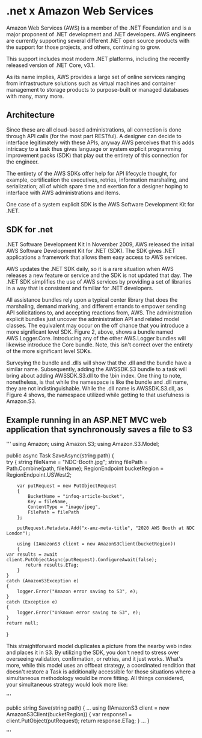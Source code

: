 
# .net x Amazon Web Services 

Amazon Web Services (AWS) is a member of the .NET Foundation and is a major proponent of .NET development and .NET developers.  AWS engineers are currently supporting several different .NET open source products with the support for those projects, and others, continuing to grow. 

This support includes most modern .NET platforms, including the recently released version of .NET Core, v3.1.

As its name implies, AWS provides a large set of online services ranging from infrastructure solutions such as virtual machines and container management to storage products to purpose-built or managed databases with many, many more. 


## Architecture 
Since these are all cloud-based administrations, all connection is done through API calls (for the most part RESTful). A designer can decide to interface legitimately with these APIs, anyway AWS perceives that this adds intricacy to a task thus gives language or system explicit programming improvement packs (SDK) that play out the entirety of this connection for the engineer. 

The entirety of the AWS SDKs offer help for API lifecycle thought, for example, certification the executives, retries, information marshaling, and serialization; all of which spare time and exertion for a designer hoping to interface with AWS administrations and items. 

One case of a system explicit SDK is the AWS Software Development Kit for .NET.

## SDK for .net

.NET Software Development Kit
In November 2009, AWS released the initial AWS Software Development Kit for .NET (SDK).  The SDK gives .NET applications a framework that allows them easy access to AWS services. 

AWS updates the .NET SDK daily, so it is a rare situation when AWS releases a new feature or service and the SDK is not updated that day.  The .NET SDK simplifies the use of AWS services by providing a set of libraries in a way that is consistent and familiar for .NET developers. 

All assistance bundles rely upon a typical center library that does the marshaling, demand marking, and different errands to empower sending API solicitations to, and accepting reactions from, AWS. The administration explicit bundles just uncover the administration API and related model classes. The equivalent may occur on the off chance that you introduce a more significant level SDK. Figure 2, above, shows a bundle named AWS.Logger.Core. Introducing any of the other AWS.Logger bundles will likewise introduce the Core bundle. Note, this isn't correct over the entirety of the more significant level SDKs. 

Surveying the bundle and .dlls will show that the .dll and the bundle have a similar name. Subsequently, adding the AWSSDK.S3 bundle to a task will bring about adding AWSSDK.S3.dll to the \bin index. One thing to note, nonetheless, is that while the namespace is like the bundle and .dll name, they are not indistinguishable. While the .dll name is AWSSDK.S3.dll, as Figure 4 shows, the namespace utilized while getting to that usefulness is Amazon.S3.

## Example running in an ASP.NET MVC web application that synchronously saves a file to S3

'''
using Amazon;
using Amazon.S3;
using Amazon.S3.Model;

public async Task<string> SaveAsync(string path)
{   
    try
    {
        string fileName = "NDC-Booth.jpg";
        string filePath = Path.Combine(path, fileName);
        RegionEndpoint bucketRegion = RegionEndpoint.USWest2;

        var putRequest = new PutObjectRequest
        {
            BucketName = "infoq-article-bucket",
            Key = fileName,
            ContentType = "image/jpeg",
            FilePath = filePath
        };

        putRequest.Metadata.Add("x-amz-meta-title", "2020 AWS Booth at NDC London");

        using (IAmazonS3 client = new AmazonS3Client(bucketRegion))
        {
    var results = await client.PutObjectAsync(putRequest).ConfigureAwait(false);
           return results.ETag;            
        }
    }
    catch (AmazonS3Exception e)
    {
        logger.Error("Amazon error saving to S3", e);
    }
    catch (Exception e)
    {
        logger.Error("Unknown error saving to S3", e);
    }
    return null;
}     

This straightforward model duplicates a picture from the nearby web index and places it in S3. By utilizing the SDK, you don't need to stress over overseeing validation, confirmation, or retries, and it just works. What's more, while this model uses an offbeat strategy, a coordinated rendition that doesn't restore a Task is additionally accessible for those situations where a simultaneous methodology would be more fitting. All things considered, your simultaneous strategy would look more like:

'''

public string Save(string path)
{
…
using (IAmazonS3 client = new AmazonS3Client(bucketRegion))
       {
            var response1 = client.PutObject(putRequest);
            return response.ETag;
       }
	…
}

'''
